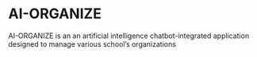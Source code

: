 # AI-ORGANIZE
AI-ORGANIZE is an an artificial intelligence chatbot-integrated application designed to manage various school’s organizations
